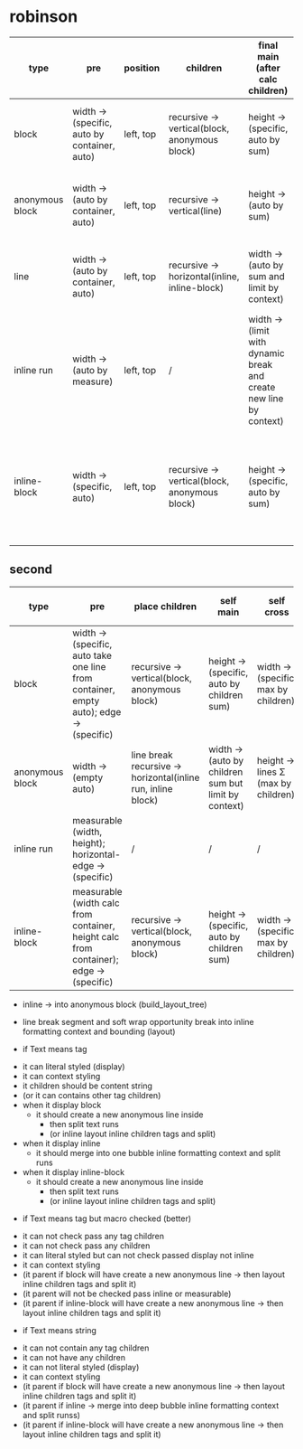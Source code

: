 # robinson

| type    | pre | position | children | final main (after calc children) | cross (after calc as child)
| -------- | ------- | ------- | ------- | ------- | ------- |
| block  | width -> (specific, auto by container, auto)    | left, top | recursive -> vertical(block, anonymous block) | height -> (specific, auto by sum) | width -> (auto cross fill by max) |
| anonymous block | width -> (auto by container, auto) | left, top | recursive -> vertical(line) | height -> (auto by sum) | width -> (auto cross fill by max) |
| line | width -> (auto by container, auto) | left, top | recursive -> horizontal(inline, inline-block) | width -> (auto by sum and limit by context) | height -> (auto cross fill by max) |
| inline run    | width -> (auto by measure) | left, top | / | width -> (limit with dynamic break and create new line by context) | top -> (auto cross fix) |
| inline-block    | width -> (specific, auto) | left, top | recursive -> vertical(block, anonymous block) | height -> (specific, auto by sum) | width -> (auto cross fill by max), top -> (auto cross fix) |

## second

| type           | pre                                                                 | place children                          | self main                              | self cross                    | fill children                             | fixing children #[cfg(not(margin-auto))]         |
|----------------|---------------------------------------------------------------------|-----------------------------------------|----------------------------------------|------------------------------|-------------------------------------------|---------------------------------------------------|
| block          | width -> (specific, auto take one line from container, empty auto); edge -> (specific) | recursive -> vertical(block, anonymous block) | height -> (specific, auto by children sum) | width -> (specific, max by children) | width -> block (empty auto -> fill one line) | left -> child-leading(block, anonymous block)      |
| anonymous block | width -> (empty auto)                                              | line break recursive -> horizontal(inline run, inline block)           | width -> (auto by children sum but limit by context) | height -> lines Σ (max by children) | /                                         | top -> child-baseline(inline run, inline-block)   |
| inline run     | measurable (width, height); horizontal-edge -> (specific)                                         | /                                       | /                                      | /                             | /                                         | /                                                 |
| inline-block   | measurable (width calc from container, height calc from container); edge -> (specific)  | recursive -> vertical(block, anonymous block) | height -> (specific, auto by children sum) | width -> (specific, max by children) | width -> block (empty auto -> fill one line) | left -> child-leading(block, anonymous block)      |

* inline -> into anonymous block (build_layout_tree)

* line break segment and soft wrap opportunity break into inline formatting context and bounding (layout)


* if Text means tag
- it can literal styled (display)
- it can context styling
- it children should be content string
- (or it can contains other tag children)
- when it display block
  - it should create a new anonymous line inside
    - then split text runs
    - (or inline layout inline children tags and split)
- when it display inline
  - it should merge into one bubble inline formatting context and split runs
- when it display inline-block
  - it should create a new anonymous line inside
    - then split text runs
    - (or inline layout inline children tags and split)

* if Text means tag but macro checked (better)
- it can not check pass any tag children
- it can not check pass any children
- it can literal styled but can not check passed display not inline
- it can context styling
- (it parent if block will have create a new anonymous line -> then layout inline children tags and split it)
- (it parent will not be checked pass inline or measurable)
- (it parent if inline-block will have create a new anonymous line -> then layout inline children tags and split it)

* if Text means string
- it can not contain any tag children
- it can not have any children
- it can not literal styled (display)
- it can context styling
- (it parent if block will have create a new anonymous line -> then layout inline children tags and split it)
- (it parent if inline -> merge into deep bubble inline formatting context and split runss)
- (it parent if inline-block will have create a new anonymous line -> then layout inline children tags and split it)